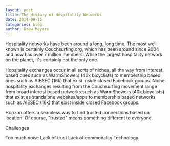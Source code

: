 ```yaml
---
layout: post
title: The History of Hospitality Networks
date: 2014-08-15
categories: blog
author: Drew Meyers
---
```


Hospitality networks have been around a long, long time. The most well known is certainly Couchsurfing.org, which has been around since 2004 and now has over 7 million members. While the largest hospitality network on the planet, it's certainly not the only one. 

Hopsitality exchanges occur in all sorts of niches, all the way from interest based ones such as WarmShowers (40k bicyclists) to membership based ones such as AIESEC (16k) that exist inside closed Facebook groups. Niche hospitality exchanges resulting from the Couchsurfing movement range from broad interest based networks such as WarmShowers (40k bicyclists) that exist as standalone websites/apps to membership based networks such as AIESEC (16k) that exist inside closed Facebook groups.

Horizon offers a seamless way to find trusted connections based on location. Of course, "trusted" means something different to everyone. 

Challenges

Too much noise
Lack of trust
Lack of commonality
Technology



